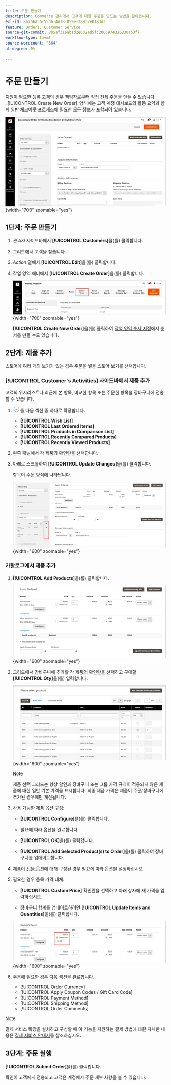 ```yaml
---
title: 주문 만들기
description: Commerce 관리에서 고객에 대한 주문을 만드는 방법을 알아봅니다.
exl-id: 8a766a5b-55d6-4d78-859e-38937e0183d3
feature: Orders, Customer Service
source-git-commit: 8b5af316ab1d2e632ed5fc2066974326830ab3f7
workflow-type: tm+mt
source-wordcount: '364'
ht-degree: 0%

---
```


# 주문 만들기

지원이 필요한 등록 고객의 경우 책임자로부터 직접 전체 주문을 만들 수 있습니다. _[!UICONTROL Create New Order]_양식에는 고객 계정 대시보드의 활동 요약과 함께 일반 체크아웃 프로세스에 필요한 모든 정보가 포함되어 있습니다.

![고객에 대한 주문 만들기](./assets/create-new-order.png){width="700" zoomable="yes"}

## 1단계: 주문 만들기

1. _관리자_ 사이드바에서 **[!UICONTROL Customers]**&#x200B;을(를) 클릭합니다.

1. 그리드에서 고객을 찾습니다.

1. _Action_ 열에서 **[!UICONTROL Edit]**&#x200B;을(를) 클릭합니다.

1. 작업 영역 헤더에서 **[!UICONTROL Create Order]**&#x200B;을(를) 클릭합니다.

   ![Workspace 헤더](./assets/order-create-buttons.png){width="700" zoomable="yes"}

   **[!UICONTROL Create New Order]**&#x200B;을(를) 클릭하여 [작업 영역 순서 지정](orders.md#orders-workspace)에서 순서를 만들 수도 있습니다.

## 2단계: 제품 추가

스토어에 여러 개의 보기가 있는 경우 주문을 넣을 스토어 보기를 선택합니다.

### [!UICONTROL Customer's Activities] 사이드바에서 제품 추가

고객의 위시리스트나 최근에 본 항목, 비교한 항목 또는 주문한 항목을 장바구니에 전송할 수 있습니다.

1. ![확장 선택기](../assets/icon-display-expand.png)를 다음 섹션 중 하나로 확장합니다.

   - **[!UICONTROL Wish List]**
   - **[!UICONTROL Last Ordered Items]**
   - **[!UICONTROL Products in Comparison List]**
   - **[!UICONTROL Recently Compared Products]**
   - **[!UICONTROL Recently Viewed Products]**

1. 왼쪽 패널에서 각 제품의 확인란을 선택합니다.

1. 아래로 스크롤하여 **[!UICONTROL Update Changes]**&#x200B;을(를) 클릭합니다.

   항목이 주문 양식에 나타납니다.

   ![장바구니에 추가](./assets/create-order-add-wishlist.png){width="600" zoomable="yes"}

### 카탈로그에서 제품 추가

1. **[!UICONTROL Add Products]**&#x200B;을(를) 클릭합니다.

   ![제품 추가](./assets/account-add-wishlist-product.png){width="600" zoomable="yes"}

1. 그리드에서 장바구니에 추가할 각 제품의 확인란을 선택하고 구매할 **[!UICONTROL Qty]**&#x200B;을(를) 입력합니다.

   ![제품 선택](./assets/create-order-from-catalog.png){width="600" zoomable="yes"}

   >[!NOTE]
   >
   >제품 선택 그리드는 항상 할인과 장바구니 또는 그룹 가격 규칙이 적용되지 않은 제품에 대한 일반 기본 가격을 표시합니다. 최종 제품 가격은 제품이 주문/장바구니에 추가된 경우에만 계산됩니다.

1. 사용 가능한 제품 옵션 구성:

   - **[!UICONTROL Configure]**&#x200B;을(를) 클릭합니다.

   - 필요에 따라 옵션을 완료합니다.

   - **[!UICONTROL OK]**&#x200B;을(를) 클릭합니다.

   - **[!UICONTROL Add Selected Product(s) to Order]**&#x200B;을(를) 클릭하여 장바구니를 업데이트합니다.

1. 제품이 [선물 옵션](../catalog/product-gift-options.md)에 대해 구성된 경우 필요에 따라 옵션을 설정하십시오.

1. 필요한 경우 품목 가격 대체:

   - **[!UICONTROL Custom Price]** 확인란을 선택하고 아래 상자에 새 가격을 입력하십시오.

   - 장바구니 합계를 업데이트하려면 **[!UICONTROL Update Items and Quantities]**&#x200B;을(를) 클릭합니다.

   ![사용자 지정 가격](./assets/create-order-custom-price.png){width="600" zoomable="yes"}

1. 주문에 필요한 경우 다음 섹션을 완료합니다.

   - [!UICONTROL Order Currency]
   - [!UICONTROL Apply Coupon Codes / Gift Card Code]
   - [!UICONTROL Payment Method]
   - [!UICONTROL Shipping Method]
   - [!UICONTROL Order Comments]

>[!NOTE]
>
>결제 서비스 확장을 설치하고 구성할 때 이 기능을 지원하는 결제 방법에 대한 자세한 내용은 [결제 서비스 안내서](https://experienceleague.adobe.com/docs/commerce-merchant-services/payment-services/create-order.html)를 참조하십시오.

## 3단계: 주문 실행

**[!UICONTROL Submit Order]**&#x200B;을(를) 클릭합니다.

확인이 고객에게 전송되고 고객은 계정에서 주문 세부 사항을 볼 수 있습니다.
